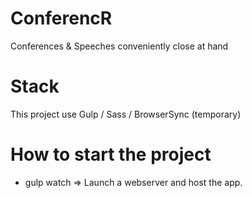 # ConferencR
Conferences &amp; Speeches conveniently close at hand

# Stack
This project use Gulp / Sass / BrowserSync (temporary)

# How to start the project
- gulp watch => Launch a webserver and host the app.
